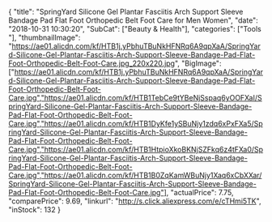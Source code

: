 {
	"title": "SpringYard Silicone Gel Plantar Fasciitis Arch Support Sleeve Bandage Pad Flat Foot Orthopedic Belt Foot Care for Men Women",
	"date": "2018-10-31 10:30:20",
	"SubCat": ["Beauty & Health"],
	"categories": ["Tools "],
	"thumbnailImage": "https://ae01.alicdn.com/kf/HTB1j.yPbhuTBuNkHFNRq6A9qpXaA/SpringYard-Silicone-Gel-Plantar-Fasciitis-Arch-Support-Sleeve-Bandage-Pad-Flat-Foot-Orthopedic-Belt-Foot-Care.jpg_220x220.jpg",
	"BigImage": ["https://ae01.alicdn.com/kf/HTB1j.yPbhuTBuNkHFNRq6A9qpXaA/SpringYard-Silicone-Gel-Plantar-Fasciitis-Arch-Support-Sleeve-Bandage-Pad-Flat-Foot-Orthopedic-Belt-Foot-Care.jpg","https://ae01.alicdn.com/kf/HTB1TebCe9tYBeNjSspaq6yOOFXaI/SpringYard-Silicone-Gel-Plantar-Fasciitis-Arch-Support-Sleeve-Bandage-Pad-Flat-Foot-Orthopedic-Belt-Foot-Care.jpg","https://ae01.alicdn.com/kf/HTB1DyKfe1ySBuNjy1zdq6xPxFXa5/SpringYard-Silicone-Gel-Plantar-Fasciitis-Arch-Support-Sleeve-Bandage-Pad-Flat-Foot-Orthopedic-Belt-Foot-Care.jpg","https://ae01.alicdn.com/kf/HTB1HtpioXkoBKNjSZFkq6z4tFXa0/SpringYard-Silicone-Gel-Plantar-Fasciitis-Arch-Support-Sleeve-Bandage-Pad-Flat-Foot-Orthopedic-Belt-Foot-Care.jpg","https://ae01.alicdn.com/kf/HTB1B0ZqKamWBuNjy1Xaq6xCbXXar/SpringYard-Silicone-Gel-Plantar-Fasciitis-Arch-Support-Sleeve-Bandage-Pad-Flat-Foot-Orthopedic-Belt-Foot-Care.jpg"],
	"actualPrice": 7.75,
	"comparePrice": 9.69,
	"linkurl": "http://s.click.aliexpress.com/e/cTHmi5TK",
	"inStock": 132
}
